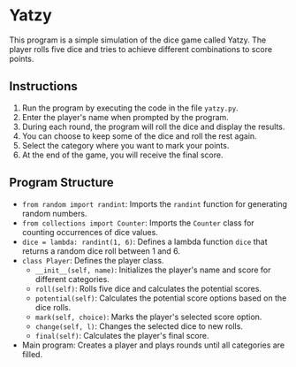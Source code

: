 # Yatzy

This program is a simple simulation of the dice game called Yatzy. The player rolls five dice and tries to achieve different combinations to score points.

## Instructions

1. Run the program by executing the code in the file `yatzy.py`.
2. Enter the player's name when prompted by the program.
3. During each round, the program will roll the dice and display the results.
4. You can choose to keep some of the dice and roll the rest again.
5. Select the category where you want to mark your points.
6. At the end of the game, you will receive the final score.

## Program Structure

- `from random import randint`: Imports the `randint` function for generating random numbers.
- `from collections import Counter`: Imports the `Counter` class for counting occurrences of dice values.
- `dice = lambda: randint(1, 6)`: Defines a lambda function `dice` that returns a random dice roll between 1 and 6.
- `class Player`: Defines the player class.
  - `__init__(self, name)`: Initializes the player's name and score for different categories.
  - `roll(self)`: Rolls five dice and calculates the potential scores.
  - `potential(self)`: Calculates the potential score options based on the dice rolls.
  - `mark(self, choice)`: Marks the player's selected score option.
  - `change(self, l)`: Changes the selected dice to new rolls.
  - `final(self)`: Calculates the player's final score.
- Main program: Creates a player and plays rounds until all categories are filled.
